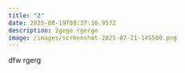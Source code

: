 ```yaml
---
title: "2"
date: 2025-08-19T08:37:16.957Z
description: 2gege rgerge
image: /images/screenshot-2025-07-21-145500.png
---
```

d﻿fw rgerg